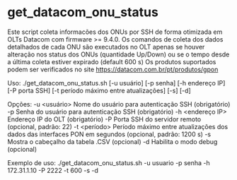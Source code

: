 # get_datacom_onu_status
Este script coleta informacões dos ONUs por SSH de forma otimizada em OLTs Datacom com firmware >= 9.4.0.
Os comandos de coleta dos dados detalhados de cada ONU são executados no OLT apenas se houver alteração nos status dos ONUs (quantidade Up/Down) ou se o tempo desde a última coleta estiver expirado (default 600 s)
Os produtos suportados podem ser verificados no site https://datacom.com.br/pt/produtos/gpon

Uso: ./get_datacom_onu_status.sh [-u usuário] [-p senha] [-h endereço IP] [-P porta SSH] [-t período máximo entre atualizações] [-s] [-d]

Opções:
  -u <usuário>     Nome do usuário para autenticação SSH (obrigatório)
  -p <senha>       Senha do usuário para autenticação SSH (obrigatório)
  -h <endereço IP> Endereço IP do OLT (obrigatório)
  -P <porta SSH>   Porta SSH do servidor remoto (opcional, padrão: 22)
  -t <período>     Período máximo entre atualizações dos dados das interfaces PON em segundos (opcional, padrão: 1200 s)
  -s               Mostra o cabeçalho da tabela .CSV (opcional)
  -d               Habilita o modo debug (opcional)

Exemplo de uso:
  ./get_datacom_onu_status.sh -u usuario -p senha -h 172.31.1.10 -P 2222 -t 600 -s -d


